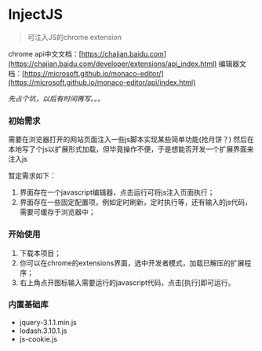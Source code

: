 # InjectJS
> 可注入JS的chrome extension

chrome api中文文档：[https://chajian.baidu.com](https://chajian.baidu.com/developer/extensions/api_index.html)
编辑器文档：[https://microsoft.github.io/monaco-editor/](https://microsoft.github.io/monaco-editor/api/index.html)

*先占个坑，以后有时间再写。。。*

### 初始需求
需要在浏览器打开的网站页面注入一些js脚本实现某些简单功能(抢月饼？)
然后在本地写了个js以扩展形式加载，但毕竟操作不便，于是想能否开发一个扩展界面来注入js

暂定需求如下：
1. 界面存在一个javascript编辑器，点击运行可将js注入页面执行；
2. 界面存在一些固定配置项，例如定时刷新，定时执行等，还有输入的js代码，需要可缓存于浏览器中；


### 开始使用
1. 下载本项目；
2. 你可以在chrome的extensions界面，选中开发者模式，加载已解压的扩展程序；
3. 右上角点开图标输入需要运行的javascript代码，点击[执行]即可运行。

### 内置基础库
 - jquery-3.1.1.min.js
 - lodash.3.10.1.js
 - js-cookie.js